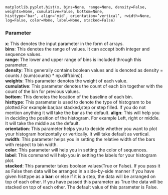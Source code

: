 
```
matplotlib.pyplot.hist(x, bins=None, range=None, density=False, weights=None, cumulative=False, bottom=None,  
histtype=’bar’, align=’mid’, orientation=’vertical’, rwidth=None, log=False, color=None, label=None, stacked=False)
```

### Parameter	
**x**:	This denotes the input parameter in the form of arrays.  
**bins**:	This denotes the range of values. It can accept both integer and sequence values.  
**range**:	The lower and upper range of bins is included through this parameter.  
**density**:	This generally contains boolean values and is denoted as density = counts / (sum(counts) * np.diff(bins)).  
**weights**:	This parameter denotes the weight of each value.  
**cumulative**:	This parameter denotes the count of each bin together with the count of the bin for previous values.  
**bottom**:	This denotes the location of the baseline of each bin.  
**histtype**:	This parameter is used to denote the type of histogram to be plotted.For example:bar,bar stacked,step or step filled. If you do not mention anything it will take the bar as the default.
**align**:	This will help you in deciding the position of the histogram. For example Left, right or middle. It will take the middle as the default.  
**orientation**:	This parameter helps you to decide whether you want to plot your histogram horizontally or vertically. It will take default as vertical.  
**rwidth**:	This parameter helps you in setting the relative width of the bars with respect to bin width.  
**color**:	This parameter will help you in setting the color of sequences.  
**label**:	This command will help you in setting the labels for your histogram plot.  
**stacked**:	This parameter takes boolean values(True or False). If you pass it as False then data will be arranged in a side-by-side manner if you have given histtype as a 
**bar**: or else if it is a step, the data will be arranged on top of each other. If you have passed this parameter as True the data will be stacked on top of each other. The default value of this parameter is False.  
